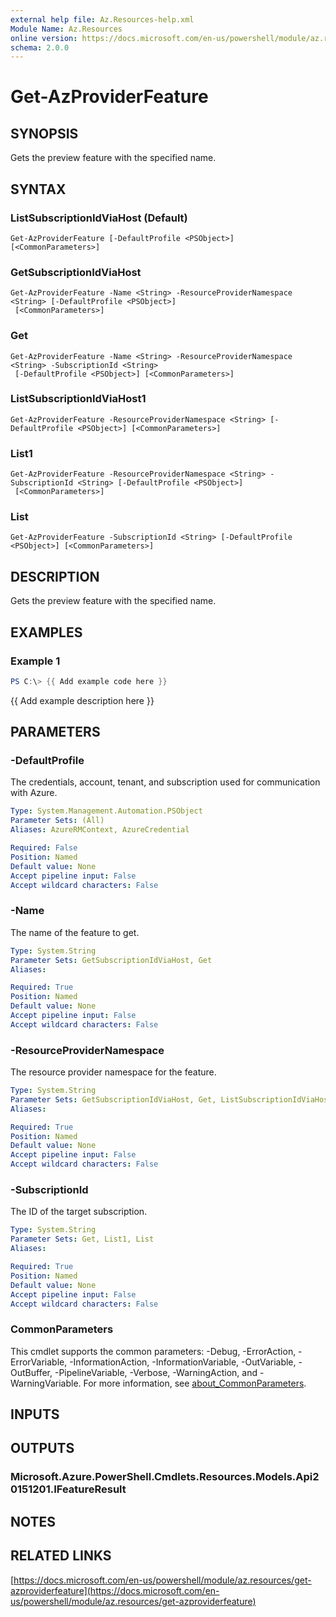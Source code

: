 ```yaml
---
external help file: Az.Resources-help.xml
Module Name: Az.Resources
online version: https://docs.microsoft.com/en-us/powershell/module/az.resources/get-azproviderfeature
schema: 2.0.0
---
```


# Get-AzProviderFeature

## SYNOPSIS
Gets the preview feature with the specified name.

## SYNTAX

### ListSubscriptionIdViaHost (Default)
```
Get-AzProviderFeature [-DefaultProfile <PSObject>] [<CommonParameters>]
```

### GetSubscriptionIdViaHost
```
Get-AzProviderFeature -Name <String> -ResourceProviderNamespace <String> [-DefaultProfile <PSObject>]
 [<CommonParameters>]
```

### Get
```
Get-AzProviderFeature -Name <String> -ResourceProviderNamespace <String> -SubscriptionId <String>
 [-DefaultProfile <PSObject>] [<CommonParameters>]
```

### ListSubscriptionIdViaHost1
```
Get-AzProviderFeature -ResourceProviderNamespace <String> [-DefaultProfile <PSObject>] [<CommonParameters>]
```

### List1
```
Get-AzProviderFeature -ResourceProviderNamespace <String> -SubscriptionId <String> [-DefaultProfile <PSObject>]
 [<CommonParameters>]
```

### List
```
Get-AzProviderFeature -SubscriptionId <String> [-DefaultProfile <PSObject>] [<CommonParameters>]
```

## DESCRIPTION
Gets the preview feature with the specified name.

## EXAMPLES

### Example 1
```powershell
PS C:\> {{ Add example code here }}
```

{{ Add example description here }}

## PARAMETERS

### -DefaultProfile
The credentials, account, tenant, and subscription used for communication with Azure.

```yaml
Type: System.Management.Automation.PSObject
Parameter Sets: (All)
Aliases: AzureRMContext, AzureCredential

Required: False
Position: Named
Default value: None
Accept pipeline input: False
Accept wildcard characters: False
```

### -Name
The name of the feature to get.

```yaml
Type: System.String
Parameter Sets: GetSubscriptionIdViaHost, Get
Aliases:

Required: True
Position: Named
Default value: None
Accept pipeline input: False
Accept wildcard characters: False
```

### -ResourceProviderNamespace
The resource provider namespace for the feature.

```yaml
Type: System.String
Parameter Sets: GetSubscriptionIdViaHost, Get, ListSubscriptionIdViaHost1, List1
Aliases:

Required: True
Position: Named
Default value: None
Accept pipeline input: False
Accept wildcard characters: False
```

### -SubscriptionId
The ID of the target subscription.

```yaml
Type: System.String
Parameter Sets: Get, List1, List
Aliases:

Required: True
Position: Named
Default value: None
Accept pipeline input: False
Accept wildcard characters: False
```

### CommonParameters
This cmdlet supports the common parameters: -Debug, -ErrorAction, -ErrorVariable, -InformationAction, -InformationVariable, -OutVariable, -OutBuffer, -PipelineVariable, -Verbose, -WarningAction, and -WarningVariable. For more information, see [about_CommonParameters](http://go.microsoft.com/fwlink/?LinkID=113216).

## INPUTS

## OUTPUTS

### Microsoft.Azure.PowerShell.Cmdlets.Resources.Models.Api20151201.IFeatureResult
## NOTES

## RELATED LINKS

[https://docs.microsoft.com/en-us/powershell/module/az.resources/get-azproviderfeature](https://docs.microsoft.com/en-us/powershell/module/az.resources/get-azproviderfeature)

